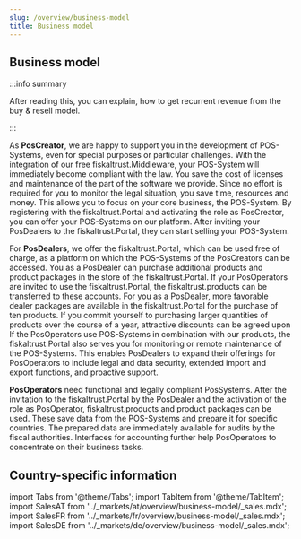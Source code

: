 ```yaml
---
slug: /overview/business-model
title: Business model
---
```

## Business model

:::info summary

After reading this, you can explain, how to get recurrent revenue from the buy & resell model.

:::

As **PosCreator**, we are happy to support you in the development of POS-Systems, even for special purposes or particular challenges. With the integration of our free fiskaltrust.Middleware, your POS-System will immediately become compliant with the law. You save the cost of licenses and maintenance of the part of the software we provide. Since no effort is required for you to monitor the legal situation, you save time, resources and money. This allows you to focus on your core business, the POS-System. By registering with the fiskaltrust.Portal and activating the role as PosCreator, you can offer your POS-Systems on our platform. After inviting your PosDealers to the fiskaltrust.Portal, they can start selling your POS-System.

For **PosDealers**, we offer the fiskaltrust.Portal, which can be used free of charge, as a platform on which the POS-Systems of the PosCreators can be accessed. You as a PosDealer can purchase additional products and product packages in the store of the fiskaltrust.Portal. 
If your PosOperators are invited to use the fiskaltrust.Portal, the fiskaltrust.products can be transferred to these accounts. For you as a PosDealer, more favorable dealer packages are available in the fiskaltrust.Portal for the purchase of ten products. If you commit yourself to purchasing larger quantities of products over the course of a year, attractive discounts can be agreed upon
If the PosOperators use POS-Systems in combination with our products, the fiskaltrust.Portal also serves you for monitoring or remote maintenance of the POS-Systems. This enables PosDealers to expand their offerings for PosOperators to include legal and data security, extended import and export functions, and proactive support.

**PosOperators** need functional and legally compliant PosSystems. After the invitation to the fiskaltrust.Portal by the PosDealer and the activation of the role as PosOperator, fiskaltrust.products and product packages can be used. These save data from the POS-Systems and prepare it for specific countries. The prepared data are immediately available for audits by the fiscal authorities. Interfaces for accounting further help PosOperators to concentrate on their business tasks.

## Country-specific information

import Tabs from '@theme/Tabs';
import TabItem from '@theme/TabItem';
import SalesAT from '../_markets/at/overview/business-model/_sales.mdx';
import SalesFR from '../_markets/fr/overview/business-model/_sales.mdx';
import SalesDE from '../_markets/de/overview/business-model/_sales.mdx';

<Tabs groupId="market">

  <TabItem value="AT" label="Austria">
    <SalesAT />
  </TabItem>

  <TabItem value="FR" label="France">
    <SalesFR />
  </TabItem>

  <TabItem value="DE" label="Germany">
    <SalesDE />
  </TabItem>

</Tabs>